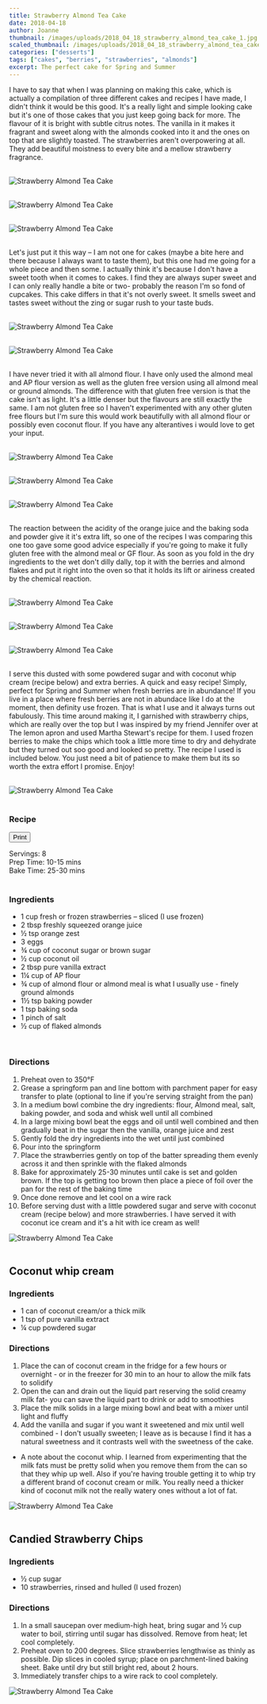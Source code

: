 ```yaml
---
title: Strawberry Almond Tea Cake
date: 2018-04-18
author: Joanne
thumbnail: /images/uploads/2018_04_18_strawberry_almond_tea_cake_1.jpg
scaled_thumbnail: /images/uploads/2018_04_18_strawberry_almond_tea_cake_0.jpg
categories: ["desserts"]
tags: ["cakes", "berries", "strawberries", "almonds"]
excerpt: The perfect cake for Spring and Summer
---
```

<span class="blog-text">

I have to say that when I was planning on making this cake, which is actually a compilation of three different cakes and recipes I have made, I didn't think it would be this good.  It's a really light and simple looking cake but it's one of those cakes that you just keep going back for more. The flavour of it is bright with subtle citrus notes. The vanilla in it makes it fragrant and sweet along with the almonds cooked into it and the ones on top that are slightly toasted. The strawberries aren't overpowering at all. They add beautiful moistness to every bite and a mellow strawberry fragrance.
<br>
<br>

![Strawberry Almond Tea Cake](/images/uploads/2018_04_18_strawberry_almond_tea_cake_2.jpg)
<br>
<br>

![Strawberry Almond Tea Cake](/images/uploads/2018_04_18_strawberry_almond_tea_cake_4.jpg)
<br>
<br>

![Strawberry Almond Tea Cake](/images/uploads/2018_04_18_strawberry_almond_tea_cake_3.jpg)
<br>
<br>

Let's just put it this way – I am not one for cakes (maybe a bite here and there because I always want to taste them), but this one had me going for a whole piece and then some.  I actually think it's because I don't have a sweet tooth when it comes to cakes.  I find they are always super sweet and I can only really handle a bite or two- probably the reason I'm so fond of cupcakes. This cake differs in that it's not overly sweet. It smells sweet and tastes sweet without the zing or sugar rush to your taste buds.
</br>
</br>

![Strawberry Almond Tea Cake](/images/uploads/2018_04_18_strawberry_almond_tea_cake_5.jpg)
</br>
</br>

![Strawberry Almond Tea Cake](/images/uploads/2018_04_18_strawberry_almond_tea_cake_6.jpg)
</br>
</br>

I have never tried it with all almond flour. I have only used the almond meal and AP flour version as well as the gluten free version using all almond meal or ground almonds.  The difference with that gluten free version is that the cake isn't as light.  It's a little denser but the flavours are still exactly the same.  I am not gluten free so I haven't experimented with any other gluten free flours but I'm sure this would work beautifully with all almond flour or possibly even coconut flour. If you have any alterantives i would love to get your input. 
</br>
</br>

![Strawberry Almond Tea Cake](/images/uploads/2018_04_18_strawberry_almond_tea_cake_7.jpg)
</br>
</br>

![Strawberry Almond Tea Cake](/images/uploads/2018_04_18_strawberry_almond_tea_cake_8.jpg)
</br>
</br>

![Strawberry Almond Tea Cake](/images/uploads/2018_04_18_strawberry_almond_tea_cake_9.jpg)
</br>
</br>

The reaction between the acidity of the orange juice and the baking soda and powder give it it's extra lift, so one of the recipes I was comparing this one too gave some good advice especially if you're going to make it fully gluten free with the almond meal or GF flour. As soon as you fold in the dry ingredients to the wet don't dilly dally, top it with the berries and almond flakes and put it right into the oven so that it holds its lift or airiness created by the chemical reaction.
</br>
</br>

![Strawberry Almond Tea Cake](/images/uploads/2018_04_18_strawberry_almond_tea_cake_10.jpg)
</br>
</br>

![Strawberry Almond Tea Cake](/images/uploads/2018_04_18_strawberry_almond_tea_cake_11.jpg)
</br>
</br>

![Strawberry Almond Tea Cake](/images/uploads/2018_04_18_strawberry_almond_tea_cake_12.jpg)
</br>
</br>

I serve this dusted with some powdered sugar and with coconut whip cream (recipe below) and extra berries. A quick and easy recipe! Simply, perfect for Spring and Summer when fresh berries are in abundance! If you live in a place where fresh berries are not in abundace like I do at the moment, then definity use frozen. That is what I use and it always turns out fabulously. This time around making it, I garnished with strawberry chips, which are really over the top but I was inspired by my friend Jennifer over at The lemon apron and used Martha Stewart's recipe for them. I used frozen berries to make the chips which took a little more time to dry and dehydrate but they turned out soo good and looked so pretty. The recipe I used is included below. You just need a bit of patience to make them but its so worth the extra effort I promise. Enjoy!
</br>
</br>

![Strawberry Almond Tea Cake](/images/uploads/2018_04_18_strawberry_almond_tea_cake_13.jpg)
</br>
</br>
</span>

### Recipe
<div print_button><form>
<input type="button" value="Print" class="btn__print" onClick="window.print()">
</form></div>

<div>Servings: <span itemprop="recipeYield">8</div>
<div>Prep Time: <meta itemprop="prepTime" content="PT15M">10-15 mins </div>
<div>Bake Time: <meta itemprop="cookTime" content="PT75M">25-30 mins</div>
</br>

### Ingredients 

* <span itemprop="recipeIngredient">1 cup fresh or frozen strawberries – sliced (I use frozen)</span>
* <span itemprop="recipeIngredient">2 tbsp freshly squeezed orange juice</span>
* <span itemprop="recipeIngredient">&frac12; tsp orange zest</span>
* <span itemprop="recipeIngredient">3 eggs</span>
* <span itemprop="recipeIngredient">&frac34; cup of coconut sugar or brown sugar</span>
* <span itemprop="recipeIngredient">&frac12; cup coconut oil</span>
* <span itemprop="recipeIngredient">2 tbsp pure vanilla extract</span>
* <span itemprop="recipeIngredient">1&frac14; cup of AP flour</span>
* <span itemprop="recipeIngredient">&frac34; cup of almond flour or almond meal is what I usually use - finely ground almonds</span>
* <span itemprop="recipeIngredient">1&frac12; tsp baking powder</span>
* <span itemprop="recipeIngredient">1 tsp baking soda</span>
* <span itemprop="recipeIngredient">1 pinch of salt</span>
* <span itemprop="recipeIngredient">&frac12; cup of flaked almonds</span>
</br>

### Directions
1. Preheat oven to 350&deg;F
1. Grease a springform pan and line bottom with parchment paper for easy transfer to plate (optional to line if you're serving straight from the pan)
1. In a medium bowl combine the dry ingredients: flour, Almond meal, salt, baking powder, and soda and whisk well until all combined
1. In a large mixing bowl beat the eggs and oil until well combined and then gradually beat in the sugar then the vanilla, orange juice and zest
1. Gently fold the dry ingredients into the wet until just combined
1. Pour into the springform
1. Place the strawberries gently on top of the batter spreading them evenly across it and then sprinkle​ with the flaked almonds
1. Bake for approximately 25-30 minutes until cake is set and golden brown. If the top is getting too brown then place a piece of foil over the pan for the rest of the baking time
1. Once done remove and let cool on a wire rack
1. Before serving dust with a little powdered sugar and serve with coconut cream (recipe below) and more strawberries. I have served it with coconut ice cream and it's a hit with ice cream as well!  

![Strawberry Almond Tea Cake](/images/uploads/2018_04_18_strawberry_almond_tea_cake_14.jpg)
</br>
</br>

## Coconut whip cream

### Ingredients
* 1 can of coconut cream/or a thick milk
* 1 tsp of pure vanilla extract
* &frac14; cup powdered sugar

### Directions

1. Place the can of coconut cream in the fridge for a few hours or overnight - or in the freezer for 30 min to an hour to allow the milk fats to solidify
1. Open the can and drain out the liquid part reserving the solid creamy milk fat- you can save the liquid part to drink or add to smoothies
1. Place the milk solids in a large mixing bowl and beat with a mixer until light and fluffy
1. Add the vanilla and sugar if you want it sweetened and
mix until well combined - I don't usually sweeten; I leave as is because I find it has a natural sweetness and it contrasts well with the sweetness of the cake.
*  A note about the coconut whip. I learned from experimenting that the milk fats must be pretty solid when you remove them from the can so that they whip up well. Also if you're having trouble getting it to whip try a different brand of coconut cream or milk.  You really need a thicker kind of coconut milk not the really watery ones without a lot of fat.  

![Strawberry Almond Tea Cake](/images/uploads/2018_04_18_strawberry_almond_tea_cake_15.jpg)
</br>
</br>

## Candied Strawberry Chips 

### Ingredients

* &frac12; cup sugar
* 10 strawberries, rinsed and hulled (I used frozen)

### Directions
1. In a small saucepan over medium-high heat, bring sugar and &frac12; cup water to boil, stirring until sugar has dissolved. Remove from heat; let cool completely.
1. Preheat oven to 200 degrees. Slice strawberries lengthwise as thinly as possible. Dip slices in cooled syrup; place on parchment-lined baking sheet. Bake until dry but still bright red, about 2 hours.
1. Immediately transfer chips to a wire rack to cool completely.  

![Strawberry Almond Tea Cake](/images/uploads/2018_04_18_strawberry_almond_tea_cake_16.jpg)
